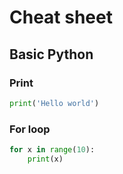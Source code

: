 # Cheat sheet

## Basic Python

### Print
```python
print('Hello world')
```

### For loop
```python
for x in range(10):
    print(x)
```